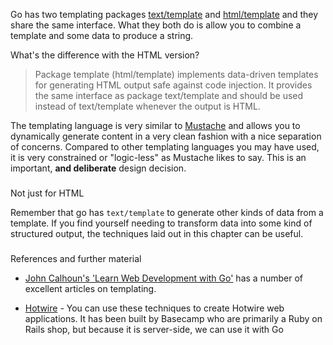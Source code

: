 Go has two templating packages [text/template](https://pkg.go.dev/text/template) and [html/template](https://pkg.go.dev/html/template) and they share the same interface. What they both do is allow you to combine a template and some data to produce a string.

What's the difference with the HTML version?

> Package template (html/template) implements data-driven templates for generating HTML output safe against code injection. It provides the same interface as package text/template and should be used instead of text/template whenever the output is HTML.

The templating language is very similar to [Mustache](https://mustache.github.io) and allows you to dynamically generate content in a very clean fashion with a nice separation of concerns. Compared to other templating languages you may have used, it is very constrained or "logic-less" as Mustache likes to say. This is an important, **and deliberate** design decision.

### 

Not just for HTML

[](#not-just-for-html)

Remember that go has `text/template` to generate other kinds of data from a template. If you find yourself needing to transform data into some kind of structured output, the techniques laid out in this chapter can be useful.

### 

References and further material

[](#references-and-further-material)

-   [John Calhoun's 'Learn Web Development with Go'](https://www.calhoun.io/intro-to-templates-p1-contextual-encoding/) has a number of excellent articles on templating.
    

-   [Hotwire](https://hotwired.dev) - You can use these techniques to create Hotwire web applications. It has been built by Basecamp who are primarily a Ruby on Rails shop, but because it is server-side, we can use it with Go